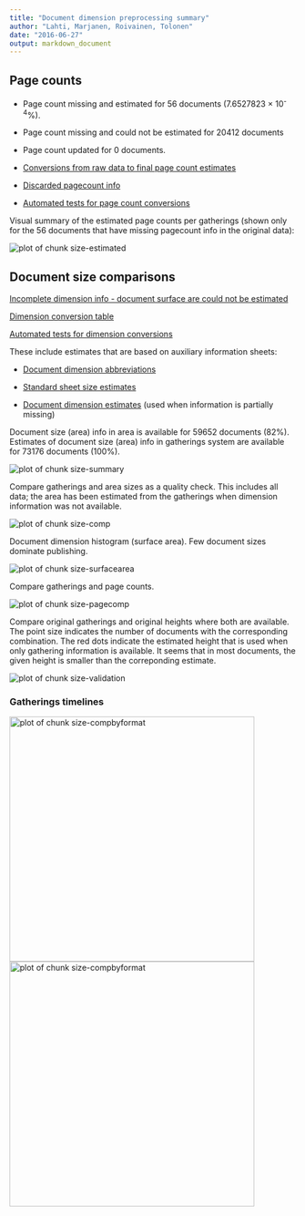 ```yaml
---
title: "Document dimension preprocessing summary"
author: "Lahti, Marjanen, Roivainen, Tolonen"
date: "2016-06-27"
output: markdown_document
---
```





## Page counts

  * Page count missing and estimated for 56 documents (7.6527823 &times; 10<sup>-4</sup>%).

  * Page count missing and could not be estimated for 20412 documents

  * Page count updated for 0 documents.
  
  * [Conversions from raw data to final page count estimates](output.tables/pagecount_conversion_nontrivial.csv)

<!--[Page conversions from raw data to final page count estimates with volume info](output.tables/page_conversion_table_full.csv)-->

  * [Discarded pagecount info](output.tables/pagecount_discarded.csv)

  * [Automated tests for page count conversions](https://github.com/rOpenGov/bibliographica/blob/master/inst/extdata/tests_polish_physical_extent.csv)


Visual summary of the estimated page counts per gatherings (shown only for the 56 documents that have missing pagecount info in the original data):

![plot of chunk size-estimated](figure/size-size-estimated-1.png)

## Document size comparisons

[Incomplete dimension info - document surface are could not be estimated](output.tables/physical_dimension_incomplete.csv)

[Dimension conversion table](output.tables/conversions_physical_dimension.csv)

[Automated tests for dimension conversions](https://github.com/rOpenGov/bibliographica/blob/master/inst/extdata/tests_dimension_polish.csv)

These include estimates that are based on auxiliary information sheets:

  * [Document dimension abbreviations](https://github.com/rOpenGov/bibliographica/blob/master/inst/extdata/document_size_abbreviations.csv)

  * [Standard sheet size estimates](https://github.com/rOpenGov/bibliographica/blob/master/inst/extdata/sheetsizes.csv)

  * [Document dimension estimates](https://github.com/rOpenGov/bibliographica/blob/master/inst/extdata/documentdimensions.csv) (used when information is partially missing)


  
<!--[Discarded dimension info](output.tables/dimensions_discarded.csv)-->

Document size (area) info in area is available for 59652 documents (82%). Estimates of document size (area) info in gatherings system are available for 73176 documents (100%). 

![plot of chunk size-summary](figure/size-size-summary-1.png)


Compare gatherings and area sizes as a quality check. This includes all data; the area has been estimated from the gatherings when dimension information was not available.

![plot of chunk size-comp](figure/size-size-comp-1.png)

Document dimension histogram (surface area). Few document sizes dominate publishing.

![plot of chunk size-surfacearea](figure/size-size-surfacearea-1.png)


Compare gatherings and page counts. 


![plot of chunk size-pagecomp](figure/size-size-pagecomp-1.png)

Compare original gatherings and original heights where both are available. The point size indicates the number of documents with the corresponding combination. The red dots indicate the estimated height that is used when only gathering information is available. It seems that in most documents, the given height is smaller than the correponding estimate.

![plot of chunk size-validation](figure/size-size-validation-1.png)

### Gatherings timelines

<img src="figure/size-size-compbyformat-1.png" title="plot of chunk size-compbyformat" alt="plot of chunk size-compbyformat" width="430px" /><img src="figure/size-size-compbyformat-2.png" title="plot of chunk size-compbyformat" alt="plot of chunk size-compbyformat" width="430px" />



<!--

## Average page counts (only works in CERL now)

Multi-volume documents average page counts are given per volume.


|doc.dimension |mean.pages.singlevol |median.pages.singlevol | n.singlevol| mean.pages.multivol| median.pages.multivol| n.multivol| mean.pages.issue| median.pages.issue| n.issue|
|:-------------|:--------------------|:----------------------|-----------:|-------------------:|---------------------:|----------:|----------------:|------------------:|-------:|
|2fo           |NA                   |NA                     |        1791|                  NA|                    NA|         NA|               NA|                 NA|      72|
|4to           |NA                   |NA                     |       30560|                  NA|                    NA|         NA|               NA|                 NA|   30571|
|6to           |NA                   |NA                     |          18|                  NA|                    NA|         NA|               NA|                 NA|       1|
|8long         |NA                   |NA                     |           1|                  NA|                    NA|         NA|               NA|                 NA|      NA|
|8vo           |NA                   |NA                     |       21437|                   1|                     1|         23|                1|                  1|       9|
|12mo          |NA                   |NA                     |        2991|                 NaN|                    NA|          4|              NaN|                 NA|       1|
|16mo          |NA                   |NA                     |        1296|                  NA|                    NA|         NA|               NA|                 NA|      NA|
|18mo          |NA                   |NA                     |          86|                  NA|                    NA|         NA|               NA|                 NA|      NA|
|24mo          |NA                   |NA                     |         163|                  NA|                    NA|         NA|               NA|                 NA|      NA|
|32mo          |NA                   |NA                     |          30|                  NA|                    NA|         NA|               NA|                 NA|      NA|
|48mo          |NA                   |NA                     |           7|                  NA|                    NA|         NA|               NA|                 NA|      NA|
|64mo          |NA                   |NA                     |          32|                  NA|                    NA|         NA|               NA|                 NA|      NA|
|NA            |NA                   |NA                     |       13482|                   1|                     1|         33|                1|                  1|      18|
|1to           |NA                   |NA                     |          NA|                  NA|                    NA|         NA|               NA|                 NA|    1134|


![plot of chunk size-pagecountsmulti2](figure/size-size-pagecountsmulti2-1.png)


## Average document dimensions 

Here we use the original data only:

![plot of chunk size-avedimstime](figure/size-size-avedimstime-1.png)




Only the most frequently occurring gatherings are listed here:


|gatherings.original |mean.width |median.width | mean.height| median.height|  n|
|:-------------------|:----------|:------------|-----------:|-------------:|--:|
|4to                 |NA         |NA           |          20|            20|  2|
|8vo                 |NA         |NA           |          16|            16|  3|

-->
